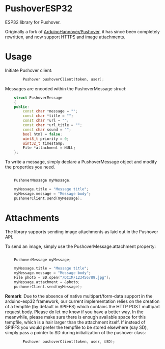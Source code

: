 # PushoverESP32

ESP32 library for Pushover.

Originally a fork of [ArduinoHannover/Pushover](https://github.com/ArduinoHannover/Pushover), it has since been completely rewritten, and now support HTTPS and image attachments.

# Usage

Initiate Pushover client:
```cpp
        Pushover pushoverClient(token, user);
```


Messages are encoded within the PushoverMessage struct:

```cpp
    struct PushoverMessage
    {
    public:
        const char *message = "";
        const char *title = "";
        const char *url = "";
        const char *url_title = "";
        const char sound = "";
        bool html = false;
        uint8_t priority = 0;
        uint32_t timestamp;
        File *attachment = NULL;
    };
```

To write a message, simply declare a PushoverMessage object and modify the properties you need. 

```cpp

    PushoverMessage myMessage;

    myMessage.title = "Message title";
    myMessage.message = "Message body";
    pushoverClient.send(myMessage);
```


# Attachments

The library supports sending image attachments as laid out in the Pushover API.

To send an image, simply use the PushoverMessage.attachment property:

```cpp

    PushoverMessage myMessage;

    myMessage.title = "Message title";
    myMessage.message = "Message body";
    File photo = SD.open("/DCIM/123456789.jpg");
    myMessage.attachment = &photo;
    pushoverClient.send(myMessage);
```



**Remark**: Due to the absence of native multipart/form-data support in the arduino-esp32 framework, our current implementation relies on the creation of a tempfile (by default in SPIFFS) which contains the HTTP POST multipart request body. Please do let me know if you have a better way. In the meanwhile, please make sure there is enough available space for this tempfile, which is a hair larger than the attachment itself. If instead of SPIFFS you would prefer the tempfile to be stored elsewhere (say SD), simply pass a pointer to SD during initialization of the pushover class:

```cpp
        Pushover pushoverClient(token, user, &SD);
```
